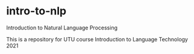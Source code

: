 # intro-to-nlp
Introduction to Natural Language Processing

This is a repository for UTU course Introduction to Language Technology 2021
